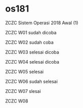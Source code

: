 # os181
ZCZC Sistem Operasi 2018 Awal (1)

ZCZC W01 sudah dicoba

ZCZC W02 sudah coba

ZCZC W03 selesai dicoba

ZCZC W04 selesai dicoba

ZCZC W05 selesai 

ZCZC W06 sudah selesai 

ZCZC W07 slesai

ZCZC W08



